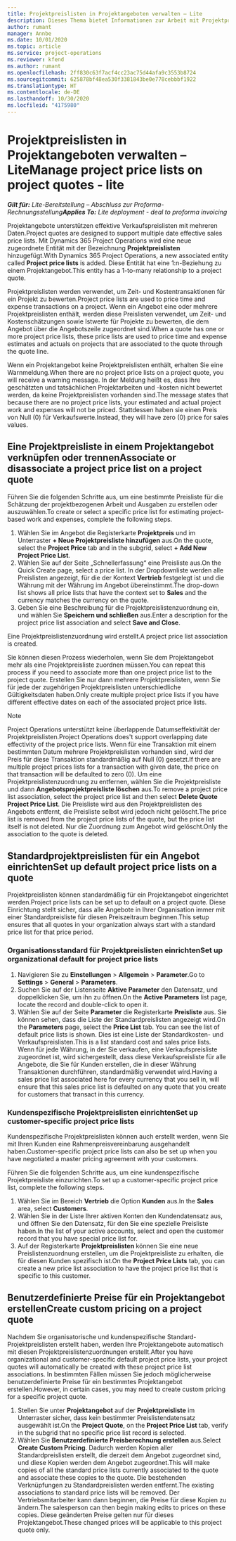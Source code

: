 ```yaml
---
title: Projektpreislisten in Projektangeboten verwalten – Lite
description: Dieses Thema bietet Informationen zur Arbeit mit Projektpreislisten in Angeboten. (Sales)
author: rumant
manager: Annbe
ms.date: 10/01/2020
ms.topic: article
ms.service: project-operations
ms.reviewer: kfend
ms.author: rumant
ms.openlocfilehash: 2ff830c63f7acf4cc23ac75d44afa9c3553b8724
ms.sourcegitcommit: 625878bf48ea530f3381843be0e778cebbbf1922
ms.translationtype: HT
ms.contentlocale: de-DE
ms.lasthandoff: 10/30/2020
ms.locfileid: "4175980"
---
```

# <a name="manage-project-price-lists-on-project-quotes---lite"></a><span data-ttu-id="fb538-104">Projektpreislisten in Projektangeboten verwalten – Lite</span><span class="sxs-lookup"><span data-stu-id="fb538-104">Manage project price lists on project quotes - lite</span></span>

<span data-ttu-id="fb538-105">_**Gilt für:** Lite-Bereitstellung – Abschluss zur Proforma-Rechnungsstellung_</span><span class="sxs-lookup"><span data-stu-id="fb538-105">_**Applies To:** Lite deployment - deal to proforma invoicing_</span></span>

<span data-ttu-id="fb538-106">Projektangebote unterstützen effektive Verkaufspreislisten mit mehreren Daten.</span><span class="sxs-lookup"><span data-stu-id="fb538-106">Project quotes are designed to support multiple date effective sales price lists.</span></span> <span data-ttu-id="fb538-107">Mit Dynamics 365 Project Operations wird eine neue zugeordnete Entität mit der Bezeichnung **Projektpreislisten** hinzugefügt.</span><span class="sxs-lookup"><span data-stu-id="fb538-107">With Dynamics 365 Project Operations, a new associated entity called **Project price lists** is added.</span></span> <span data-ttu-id="fb538-108">Diese Entität hat eine 1:n-Beziehung zu einem Projektangebot.</span><span class="sxs-lookup"><span data-stu-id="fb538-108">This entity has a 1-to-many relationship to a project quote.</span></span>

<span data-ttu-id="fb538-109">Projektpreislisten werden verwendet, um Zeit- und Kostentransaktionen für ein Projekt zu bewerten.</span><span class="sxs-lookup"><span data-stu-id="fb538-109">Project price lists are used to price time and expense transactions on a project.</span></span> <span data-ttu-id="fb538-110">Wenn ein Angebot eine oder mehrere Projektpreislisten enthält, werden diese Preislisten verwendet, um Zeit- und Kostenschätzungen sowie Istwerte für Projekte zu bewerten, die dem Angebot über die Angebotszeile zugeordnet sind.</span><span class="sxs-lookup"><span data-stu-id="fb538-110">When a quote has one or more project price lists, these price lists are used to price time and expense estimates and actuals on projects that are associated to the quote through the quote line.</span></span>

<span data-ttu-id="fb538-111">Wenn ein Projektangebot keine Projektpreislisten enthält, erhalten Sie eine Warnmeldung.</span><span class="sxs-lookup"><span data-stu-id="fb538-111">When there are no project price lists on a project quote, you will receive a warning message.</span></span> <span data-ttu-id="fb538-112">In der Meldung heißt es, dass Ihre geschätzten und tatsächlichen Projektarbeiten und -kosten nicht bewertet werden, da keine Projektpreislisten vorhanden sind.</span><span class="sxs-lookup"><span data-stu-id="fb538-112">The message states that because there are no project price lists, your estimated and actual project work and expenses will not be priced.</span></span> <span data-ttu-id="fb538-113">Stattdessen haben sie einen Preis von Null (0) für Verkaufswerte.</span><span class="sxs-lookup"><span data-stu-id="fb538-113">Instead, they will have zero (0) price for sales values.</span></span>

## <a name="associate-or-disassociate-a-project-price-list-on-a-project-quote"></a><span data-ttu-id="fb538-114">Eine Projektpreisliste in einem Projektangebot verknüpfen oder trennen</span><span class="sxs-lookup"><span data-stu-id="fb538-114">Associate or disassociate a project price list on a project quote</span></span>

<span data-ttu-id="fb538-115">Führen Sie die folgenden Schritte aus, um eine bestimmte Preisliste für die Schätzung der projektbezogenen Arbeit und Ausgaben zu erstellen oder auszuwählen.</span><span class="sxs-lookup"><span data-stu-id="fb538-115">To create or select a specific price list for estimating project-based work and expenses, complete the following steps.</span></span>

1. <span data-ttu-id="fb538-116">Wählen Sie im Angebot die Registerkarte **Projektpreis** und im Unterraster **+ Neue Projektpreisliste hinzufügen** aus.</span><span class="sxs-lookup"><span data-stu-id="fb538-116">On the quote, select the **Project Price** tab and in the subgrid, select **+ Add New Project Price List**.</span></span>
2. <span data-ttu-id="fb538-117">Wählen Sie auf der Seite „Schnellerfassung“ eine Preisliste aus.</span><span class="sxs-lookup"><span data-stu-id="fb538-117">On the Quick Create page, select a price list.</span></span> <span data-ttu-id="fb538-118">In der Dropdownliste werden alle Preislisten angezeigt, für die der Kontext **Vertrieb** festgelegt ist und die Währung mit der Währung im Angebot übereinstimmt.</span><span class="sxs-lookup"><span data-stu-id="fb538-118">The drop-down list shows all price lists that have the context set to **Sales** and the currency matches the currency on the quote.</span></span>
4. <span data-ttu-id="fb538-119">Geben Sie eine Beschreibung für die Projektpreislistenzuordnung ein, und wählen Sie **Speichern und schließen** aus.</span><span class="sxs-lookup"><span data-stu-id="fb538-119">Enter a description for the project price list association and select **Save and Close**.</span></span>

<span data-ttu-id="fb538-120">Eine Projektpreislistenzuordnung wird erstellt.</span><span class="sxs-lookup"><span data-stu-id="fb538-120">A project price list association is created.</span></span>

<span data-ttu-id="fb538-121">Sie können diesen Prozess wiederholen, wenn Sie dem Projektangebot mehr als eine Projektpreisliste zuordnen müssen.</span><span class="sxs-lookup"><span data-stu-id="fb538-121">You can repeat this process if you need to associate more than one project price list to the project quote.</span></span> <span data-ttu-id="fb538-122">Erstellen Sie nur dann mehrere Projektpreislisten, wenn Sie für jede der zugehörigen Projektpreislisten unterschiedliche Gültigkeitsdaten haben.</span><span class="sxs-lookup"><span data-stu-id="fb538-122">Only create multiple project price lists if you have different effective dates on each of the associated project price lists.</span></span>

> [!NOTE]
> <span data-ttu-id="fb538-123">Project Operations unterstützt keine überlappende Datumseffektivität der Projektpreislisten.</span><span class="sxs-lookup"><span data-stu-id="fb538-123">Project Operations does't support overlapping date effectivity of the project price lists.</span></span> <span data-ttu-id="fb538-124">Wenn für eine Transaktion mit einem bestimmten Datum mehrere Projektpreislisten vorhanden sind, wird der Preis für diese Transaktion standardmäßig auf Null (0) gesetzt.</span><span class="sxs-lookup"><span data-stu-id="fb538-124">If there are multiple project prices lists for a transaction with given date, the price on that transaction will be defaulted to zero (0).</span></span>
<span data-ttu-id="fb538-125">Um eine Projektpreislistenzuordnung zu entfernen, wählen Sie die Projektpreisliste und dann **Angebotsprojektpreisliste löschen** aus.</span><span class="sxs-lookup"><span data-stu-id="fb538-125">To remove a project price list association, select the project price list and then select **Delete Quote Project Price List**.</span></span> <span data-ttu-id="fb538-126">Die Preisliste wird aus den Projektpreislisten des Angebots entfernt, die Preisliste selbst wird jedoch nicht gelöscht.</span><span class="sxs-lookup"><span data-stu-id="fb538-126">The price list is removed from the project price lists of the quote, but the price list itself is not deleted.</span></span> <span data-ttu-id="fb538-127">Nur die Zuordnung zum Angebot wird gelöscht.</span><span class="sxs-lookup"><span data-stu-id="fb538-127">Only the association to the quote is deleted.</span></span>

## <a name="set-up-default-project-price-lists-on-a-quote"></a><span data-ttu-id="fb538-128">Standardprojektpreislisten für ein Angebot einrichten</span><span class="sxs-lookup"><span data-stu-id="fb538-128">Set up default project price lists on a quote</span></span>

<span data-ttu-id="fb538-129">Projektpreislisten können standardmäßig für ein Projektangebot eingerichtet werden.</span><span class="sxs-lookup"><span data-stu-id="fb538-129">Project price lists can be set up to default on a project quote.</span></span> <span data-ttu-id="fb538-130">Diese Einrichtung stellt sicher, dass alle Angebote in Ihrer Organisation immer mit einer Standardpreisliste für diesen Preiszeitraum beginnen.</span><span class="sxs-lookup"><span data-stu-id="fb538-130">This setup ensures that all quotes in your organization always start with a standard price list for that price period.</span></span>

### <a name="set-up-organizational-default-for-project-price-lists"></a><span data-ttu-id="fb538-131">Organisationsstandard für Projektpreislisten einrichten</span><span class="sxs-lookup"><span data-stu-id="fb538-131">Set up organizational default for project price lists</span></span>

1. <span data-ttu-id="fb538-132">Navigieren Sie zu **Einstellungen** > **Allgemein** > **Parameter**.</span><span class="sxs-lookup"><span data-stu-id="fb538-132">Go to **Settings** > **General** > **Parameters**.</span></span>
2. <span data-ttu-id="fb538-133">Suchen Sie auf der Listenseite **Aktive Parameter** den Datensatz, und doppelklicken Sie, um ihn zu öffnen.</span><span class="sxs-lookup"><span data-stu-id="fb538-133">On the **Active Parameters** list page, locate the record and double-click to open it.</span></span> 
3. <span data-ttu-id="fb538-134">Wählen Sie auf der Seite **Parameter** die Registerkarte **Preisliste** aus. Sie können sehen, dass die Liste der Standardpreislisten angezeigt wird.</span><span class="sxs-lookup"><span data-stu-id="fb538-134">On the **Parameters** page, select the **Price List** tab. You can see the list of default price lists is shown.</span></span> <span data-ttu-id="fb538-135">Dies ist eine Liste der Standardkosten- und Verkaufspreislisten.</span><span class="sxs-lookup"><span data-stu-id="fb538-135">This is a list standard cost and sales price lists.</span></span> <span data-ttu-id="fb538-136">Wenn für jede Währung, in der Sie verkaufen, eine Verkaufspreisliste zugeordnet ist, wird sichergestellt, dass diese Verkaufspreisliste für alle Angebote, die Sie für Kunden erstellen, die in dieser Währung Transaktionen durchführen, standardmäßig verwendet wird.</span><span class="sxs-lookup"><span data-stu-id="fb538-136">Having a sales price list associated here for every currency that you sell in, will ensure that this sales price list is defaulted on any quote that you create for customers that transact in this currency.</span></span>

### <a name="set-up-customer-specific-project-price-lists"></a><span data-ttu-id="fb538-137">Kundenspezifische Projektpreislisten einrichten</span><span class="sxs-lookup"><span data-stu-id="fb538-137">Set up customer-specific project price lists</span></span>

<span data-ttu-id="fb538-138">Kundenspezifische Projektpreislisten können auch erstellt werden, wenn Sie mit Ihren Kunden eine Rahmenpreisvereinbarung ausgehandelt haben.</span><span class="sxs-lookup"><span data-stu-id="fb538-138">Customer-specific project price lists can also be set up when you have negotiated a master pricing agreement with your customers.</span></span>

<span data-ttu-id="fb538-139">Führen Sie die folgenden Schritte aus, um eine kundenspezifische Projektpreisliste einzurichten.</span><span class="sxs-lookup"><span data-stu-id="fb538-139">To set up a customer-specific project price list, complete the following steps.</span></span>

1. <span data-ttu-id="fb538-140">Wählen Sie im Bereich **Vertrieb** die Option **Kunden** aus.</span><span class="sxs-lookup"><span data-stu-id="fb538-140">In the **Sales** area, select **Customers**.</span></span>
2. <span data-ttu-id="fb538-141">Wählen Sie in der Liste Ihrer aktiven Konten den Kundendatensatz aus, und öffnen Sie den Datensatz, für den Sie eine spezielle Preisliste haben.</span><span class="sxs-lookup"><span data-stu-id="fb538-141">In the list of your active accounts, select and open the customer record that you have special price list for.</span></span>
3. <span data-ttu-id="fb538-142">Auf der Registerkarte **Projektpreislisten** können Sie eine neue Preislistenzuordnung erstellen, um die Projektpreisliste zu erhalten, die für diesen Kunden spezifisch ist.</span><span class="sxs-lookup"><span data-stu-id="fb538-142">On the **Project Price Lists** tab, you can create a new price list association to have the project price list that is specific to this customer.</span></span>

## <a name="create-custom-pricing-on-a-project-quote"></a><span data-ttu-id="fb538-143">Benutzerdefinierte Preise für ein Projektangebot erstellen</span><span class="sxs-lookup"><span data-stu-id="fb538-143">Create custom pricing on a project quote</span></span>

<span data-ttu-id="fb538-144">Nachdem Sie organisatorische und kundenspezifische Standard-Projektpreislisten erstellt haben, werden Ihre Projektangebote automatisch mit diesen Projektpreislistenzuordnungen erstellt.</span><span class="sxs-lookup"><span data-stu-id="fb538-144">After you have organizational and customer-specific default project price lists, your project quotes will automatically be created with these project price list associations.</span></span> <span data-ttu-id="fb538-145">In bestimmten Fällen müssen Sie jedoch möglicherweise benutzerdefinierte Preise für ein bestimmtes Projektangebot erstellen.</span><span class="sxs-lookup"><span data-stu-id="fb538-145">However, in certain cases, you may need to create custom pricing for a specific project quote.</span></span> 

1. <span data-ttu-id="fb538-146">Stellen Sie unter **Projektangebot** auf der **Projektpreisliste** im Unterraster sicher, dass kein bestimmter Preislistendatensatz ausgewählt ist.</span><span class="sxs-lookup"><span data-stu-id="fb538-146">On the **Project Quote**, on the **Project Price List** tab, verify in the subgrid that no specific price list record is selected.</span></span>
2. <span data-ttu-id="fb538-147">Wählen Sie **Benutzerdefinierte Preisberechnung erstellen** aus.</span><span class="sxs-lookup"><span data-stu-id="fb538-147">Select **Create Custom Pricing**.</span></span> <span data-ttu-id="fb538-148">Dadurch werden Kopien aller Standardpreislisten erstellt, die derzeit dem Angebot zugeordnet sind, und diese Kopien werden dem Angebot zugeordnet.</span><span class="sxs-lookup"><span data-stu-id="fb538-148">This will make copies of all the standard price lists currently associated to the quote and associate these copies to the quote.</span></span> <span data-ttu-id="fb538-149">Die bestehenden Verknüpfungen zu Standardpreislisten werden entfernt.</span><span class="sxs-lookup"><span data-stu-id="fb538-149">The existing associations to standard price lists will be removed.</span></span> <span data-ttu-id="fb538-150">Der Vertriebsmitarbeiter kann dann beginnen, die Preise für diese Kopien zu ändern.</span><span class="sxs-lookup"><span data-stu-id="fb538-150">The salesperson can then begin making edits to prices on these copies.</span></span> <span data-ttu-id="fb538-151">Diese geänderten Preise gelten nur für dieses Projektangebot.</span><span class="sxs-lookup"><span data-stu-id="fb538-151">These changed prices will be applicable to this project quote only.</span></span>
